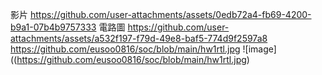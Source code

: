 影片
https://github.com/user-attachments/assets/0edb72a4-fb69-4200-b9a1-07b4b9757333
電路圖
https://github.com/user-attachments/assets/a532f197-f79d-49e8-baf5-774d9f2597a8
https://github.com/eusoo0816/soc/blob/main/hw1rtl.jpg
![image]((https://github.com/eusoo0816/soc/blob/main/hw1rtl.jpg)

